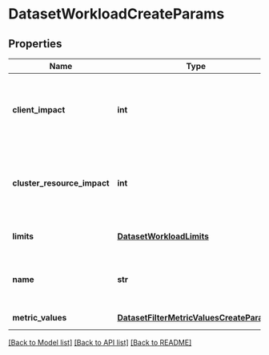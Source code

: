 # DatasetWorkloadCreateParams

## Properties
Name | Type | Description | Notes
------------ | ------------- | ------------- | -------------
**client_impact** | **int** | The desired workload&#39;s impact on the system. Specified by the Job Engine. | [optional] 
**cluster_resource_impact** | **int** | The desired workload&#39;s impact on the system. Specified by the Job Engine. | [optional] 
**limits** | [**DatasetWorkloadLimits**](DatasetWorkloadLimits.md) | Performance limits for a workload | [optional] 
**name** | **str** | The name of the workload. User specified. | [optional] 
**metric_values** | [**DatasetFilterMetricValuesCreateParams**](DatasetFilterMetricValuesCreateParams.md) | Configurable metrics. | 

[[Back to Model list]](../README.md#documentation-for-models) [[Back to API list]](../README.md#documentation-for-api-endpoints) [[Back to README]](../README.md)


